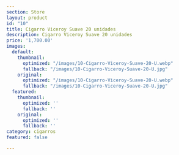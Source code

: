 ```yaml
---
section: Store
layout: product
id: "10"
title: Cigarro Viceroy Suave 20 unidades
description: Cigarro Viceroy Suave 20 unidades
price: '1,700.00'
images:
  default:
    thumbnail:
      optimized: "/images/10-Cigarro-Viceroy-Suave-20-U.webp"
      fallback: "/images/10-Cigarro-Viceroy-Suave-20-U.jpg"
    original:
      optimized: "/images/10-Cigarro-Viceroy-Suave-20-U.webp"
      fallback: "/images/10-Cigarro-Viceroy-Suave-20-U.jpg"
  featured:
    thumbnail:
      optimized: ''
      fallback: ''
    original:
      optimized: ''
      fallback: ''
category: cigarros
featured: false

---
```

